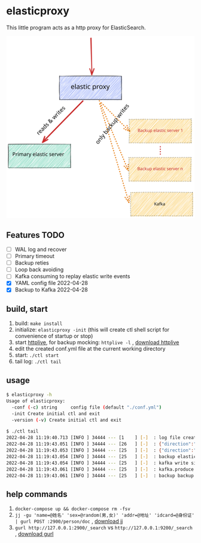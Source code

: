 # elasticproxy

This little program acts as a http proxy for ElasticSearch.

![image](elasticproxy.svg)

## Features TODO

- [ ] WAL log and recover
- [ ] Primary timeout
- [ ] Backup reties
- [ ] Loop back avoiding
- [ ] Kafka consuming to replay elastic write events
- [x] YAML config file 2022-04-28
- [x] Backup to Kafka 2022-04-28

## build, start

1. build: `make install`
2. initialize: `elasticproxy -init` (this will create ctl shell script for convenience of startup or stop)
3. start [httplive](https://github.com/bingoohuang/httplive), for backup mocking: `httplive -l`
   , [download httplive](http://7.d5k.co/httplive/dl/)
4. edit the created conf.yml file at the current working directory
5. start: `./ctl start`
6. tail log: `./ctl tail`

## usage

```sh
$ elasticproxy -h
Usage of elasticproxy:
  -conf (-c) string     config file (default "./conf.yml")
  -init Create initial ctl and exit
  -version (-v) Create initial ctl and exit
```

```sh
$ ./ctl tail    
2022-04-28 11:19:40.713 [INFO ] 34444 --- [1    ] [-]  : log file created:~/logs/elasticproxy/elasticproxy.log
2022-04-28 11:19:43.051 [INFO ] 34444 --- [26   ] [-]  : {"direction":"primary","duration":"25.07109ms","method":"POST","path":"/person/doc","remote_addr":"127.0.0.1:51963","status":201,"target":"http://127.0.0.1:9200/person/doc"}
2022-04-28 11:19:43.053 [INFO ] 34444 --- [25   ] [-]  : {"direction":"backup","duration":"2.400444ms","status":200,"target":"http://127.0.0.1:5003/backup/person/doc"}
2022-04-28 11:19:43.054 [INFO ] 34444 --- [25   ] [-]  : backup elastic backup http://127.0.0.1:5003/backup cost 2.606671ms successfully
2022-04-28 11:19:43.054 [INFO ] 34444 --- [25   ] [-]  : kafka write size: 454, message: {"host":"127.0.0.1:2900","remoteAddr":"127.0.0.1:51963","method":"POST","url":"/person/doc","header":{"Accept":["application/json"],"Accept-Encoding":["gzip, deflate"],"Content-Length":["142"],"Content-Type":["application/json"],"Gurl-Date":["Thu, 28 Apr 2022 03:19:42 GMT"],"User-Agent":["gurl/1.0.0"]},"body":{"addr":"西藏自治区那曲地区羯聵路5254号觪皉小区5单646751199202275103","name":"宋邅槐","sex":"男"}\n},to kafka
2022-04-28 11:19:43.061 [INFO ] 34444 --- [25   ] [-]  : kafka.produce result &{Partition:0 Offset:6 Topic:elastic.backup}
2022-04-28 11:19:43.061 [INFO ] 34444 --- [25   ] [-]  : backup backup to kafka cost 7.151284ms successfully
```

## help commands

1. `docker-compose up && docker-compose rm -fsv`
1. `jj -gu 'name=@姓名' 'sex=@random(男,女)' 'addr=@地址' 'idcard=@身份证' | gurl POST :2900/person/doc`
   , [download jj](http://7.d5k.co/httplive/dl/)
1. `gurl http://127.0.0.1:2900/_search` vs `http://127.0.0.1:9200/_search`
   , [download gurl](http://7.d5k.co/httplive/dl/)
